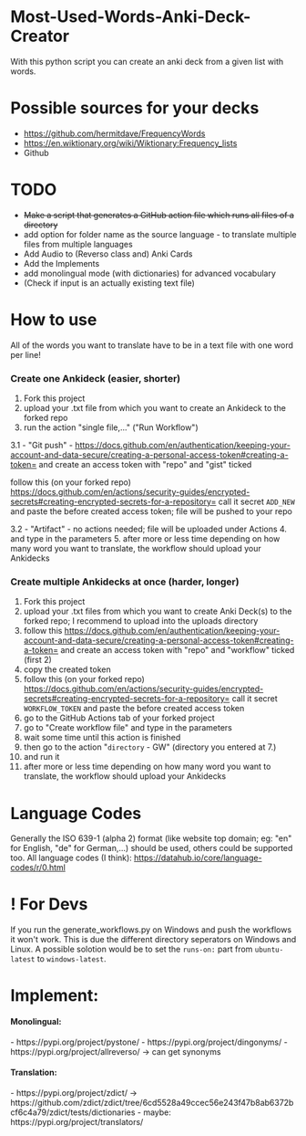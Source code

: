 # Most-Used-Words-Anki-Deck-Creator
With this python script you can create an anki deck from a given list with words.

# Possible sources for your decks
- https://github.com/hermitdave/FrequencyWords
- https://en.wiktionary.org/wiki/Wiktionary:Frequency_lists
- Github

# TODO
- ~~Make a script that generates a GitHub action file which runs all files of a directory~~ 
- add option for folder name as the source language - to translate multiple files from multiple languages
- Add Audio to (Reverso class and) Anki Cards
- Add the Implements
- add monolingual mode (with dictionaries) for advanced vocabulary
- (Check if input is an actually existing text file)

# How to use
All of the words you want to translate have to be in a text file with one word per line!
<h3>Create one Ankideck (easier, shorter)</h3>

1. Fork this project
2. upload your .txt file from which you want to create an Ankideck to the forked repo
3. run the action "single file,..." ("Run Workflow")

 3.1 - "Git push" - https://docs.github.com/en/authentication/keeping-your-account-and-data-secure/creating-a-personal-access-token#creating-a-token=
and create an access token with "repo" and "gist" ticked

 follow this (on your forked repo)
https://docs.github.com/en/actions/security-guides/encrypted-secrets#creating-encrypted-secrets-for-a-repository=
call it secret `ADD_NEW` and paste the before created access token; file will be pushed to your repo

 3.2 - "Artifact" - no actions needed; file will be uploaded under Actions
4. and type in the parameters 
5. after more or less time depending on how many word you want to translate, the workflow should upload your Ankidecks



<h3>Create multiple Ankidecks at once (harder, longer)</h3>

1. Fork this project
2. upload your .txt files from which you want to create Anki Deck(s) to the forked repo; I recommend to upload into the uploads directory
3. follow this 
https://docs.github.com/en/authentication/keeping-your-account-and-data-secure/creating-a-personal-access-token#creating-a-token=
and create an access token with "repo" and "workflow" ticked (first 2)
4. copy the created token
5. follow this (on your forked repo)
https://docs.github.com/en/actions/security-guides/encrypted-secrets#creating-encrypted-secrets-for-a-repository=
call it secret `WORKFLOW_TOKEN` and paste the before created access token 
6. go to the GitHub Actions tab of your forked project
7. go to "Create workflow file" and type in the parameters
8. wait some time until this action is finished
9. then go to the action "`directory` - GW" (directory you entered at 7.)
10. and run it
11. after more or less time depending on how many word you want to translate, the workflow should upload your Ankidecks

# Language Codes
Generally the ISO 639-1 (alpha 2) format (like website top domain; eg: "en" for English, "de" for German,...) should be used, others could be supported too.
All language codes (I think):
https://datahub.io/core/language-codes/r/0.html

# ! For Devs
If you run the generate_workflows.py on Windows and push the workflows it won't work. This is due the different directory seperators on Windows and Linux. A possible solotion would be to set the `runs-on:` part from `ubuntu-latest` to `windows-latest`.


# Implement:
<h4>Monolingual:</h4>
- https://pypi.org/project/pystone/
- https://pypi.org/project/dingonyms/
- https://pypi.org/project/allreverso/ -> can get synonyms

<h4>Translation:</h4>
- https://pypi.org/project/zdict/ -> https://github.com/zdict/zdict/tree/6cd5528a49ccec56e243f47b8ab6372bcf6c4a79/zdict/tests/dictionaries
- maybe: https://pypi.org/project/translators/